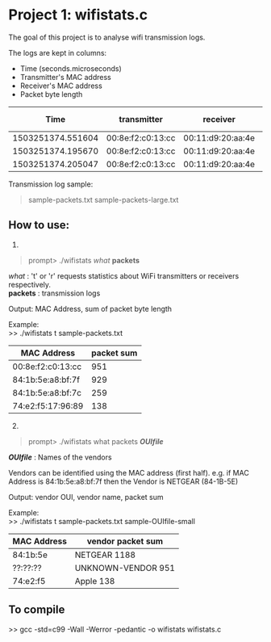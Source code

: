 # Project 1: wifistats.c
The goal of this project is to analyse wifi transmission logs. 

The logs are kept in columns:  
- Time (seconds.microseconds)  
- Transmitter's MAC address  
- Receiver's MAC address  
- Packet byte length  

Time | transmitter | receiver | packet length
--- | --- | --- | ---
1503251374.551604|	00:8e:f2:c0:13:cc|	00:11:d9:20:aa:4e|	157
1503251374.195670|	00:8e:f2:c0:13:cc|	00:11:d9:20:aa:4e|	397
1503251374.205047|	00:8e:f2:c0:13:cc|	00:11:d9:20:aa:4e|	397

Transmission log sample:  
> sample-packets.txt
> sample-packets-large.txt

## How to use:
1.
> prompt> ./wifistats *what* **packets**

*what* : 't' or 'r' requests statistics about WiFi transmitters or receivers respectively.  
**packets** : transmission logs  
  
Output: MAC Address, sum of packet byte length  
  
Example:  
\>> ./wifistats t sample-packets.txt
   
MAC Address | packet sum
 --- | ---
00:8e:f2:c0:13:cc|	951
84:1b:5e:a8:bf:7f|	929
84:1b:5e:a8:bf:7c|	259
74:e2:f5:17:96:89|	138

2.
> prompt> ./wifistats what packets ***OUIfile***

***OUIfile*** : Names of the vendors 

Vendors can be identified using the MAC address (first half). 
e.g. 
if MAC Address is 84:1b:5e:a8:bf:7f
then the Vendor is NETGEAR (84-1B-5E)

Output: vendor OUI, vendor name, packet sum

Example:  
\>> ./wifistats t sample-packets.txt sample-OUIfile-small
   
MAC Address | vendor packet sum 
 --- | ---
84:1b:5e|	NETGEAR	1188
??:??:??|	UNKNOWN-VENDOR	951
74:e2:f5|	Apple	138


## To compile
\>> gcc -std=c99 -Wall -Werror -pedantic -o wifistats wifistats.c
